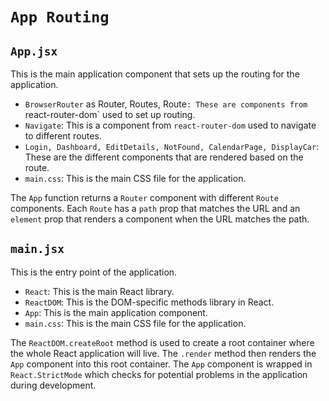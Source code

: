 # `App Routing`

## `App.jsx`

This is the main application component that sets up the routing for the application.

- `BrowserRouter` as Router, Routes, Route`: These are components from `react-router-dom` used to set up routing.
- `Navigate`: This is a component from `react-router-dom` used to navigate to different routes.
- `Login, Dashboard, EditDetails, NotFound, CalendarPage, DisplayCar`: These are the different components that are rendered based on the route.
- `main.css`: This is the main CSS file for the application.

The `App` function returns a `Router` component with different `Route` components. Each `Route` has a `path` prop that matches the URL and an `element` prop that renders a component when the URL matches the path.

## `main.jsx`

This is the entry point of the application.

- `React`: This is the main React library.
- `ReactDOM`: This is the DOM-specific methods library in React.
- `App`: This is the main application component.
- `main.css`: This is the main CSS file for the application.

The `ReactDOM.createRoot` method is used to create a root container where the whole React application will live. The `.render` method then renders the `App` component into this root container. The `App` component is wrapped in `React.StrictMode` which checks for potential problems in the application during development.
